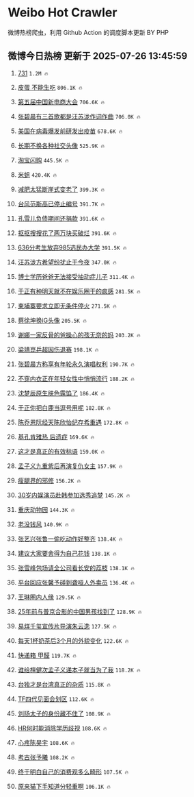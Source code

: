 # Weibo Hot Crawler 



微博热榜爬虫，利用 Github Action 的调度脚本更新 BY PHP 


## 微博今日热榜 更新于 2025-07-26 13:45:59 
1. [731](https://s.weibo.com/weibo?q=731&t=31&band_rank=1&Refer=top) `1.2M 🔥` 

1. [皮蛋 不能生吃](https://s.weibo.com/weibo?q=%E7%9A%AE%E8%9B%8B%20%E4%B8%8D%E8%83%BD%E7%94%9F%E5%90%83&t=31&band_rank=2&Refer=top) `806.1K 🔥` 

1. [第五届中国新电商大会](https://s.weibo.com/weibo?q=%23%E7%AC%AC%E4%BA%94%E5%B1%8A%E4%B8%AD%E5%9B%BD%E6%96%B0%E7%94%B5%E5%95%86%E5%A4%A7%E4%BC%9A%23&t=31&band_rank=3&Refer=top) `706.6K 🔥` 

1. [张碧晨有三首歌都是汪苏泷作词作曲](https://s.weibo.com/weibo?q=%23%E5%BC%A0%E7%A2%A7%E6%99%A8%E6%9C%89%E4%B8%89%E9%A6%96%E6%AD%8C%E9%83%BD%E6%98%AF%E6%B1%AA%E8%8B%8F%E6%B3%B7%E4%BD%9C%E8%AF%8D%E4%BD%9C%E6%9B%B2%23&t=31&band_rank=4&Refer=top) `706.0K 🔥` 

1. [美国在病毒爆发前研发出疫苗](https://s.weibo.com/weibo?q=%23%E7%BE%8E%E5%9B%BD%E5%9C%A8%E7%97%85%E6%AF%92%E7%88%86%E5%8F%91%E5%89%8D%E7%A0%94%E5%8F%91%E5%87%BA%E7%96%AB%E8%8B%97%23&t=31&band_rank=5&Refer=top) `678.6K 🔥` 

1. [长期不换各种社交头像](https://s.weibo.com/weibo?q=%E9%95%BF%E6%9C%9F%E4%B8%8D%E6%8D%A2%E5%90%84%E7%A7%8D%E7%A4%BE%E4%BA%A4%E5%A4%B4%E5%83%8F&t=31&band_rank=6&Refer=top) `525.9K 🔥` 

1. [淘宝闪购](https://s.weibo.com/weibo?q=%E6%B7%98%E5%AE%9D%E9%97%AA%E8%B4%AD&t=31&band_rank=7&Refer=top) `445.5K 🔥` 

1. [米蛆](https://s.weibo.com/weibo?q=%E7%B1%B3%E8%9B%86&t=31&band_rank=8&Refer=top) `420.4K 🔥` 

1. [减肥太猛断崖式变老了](https://s.weibo.com/weibo?q=%E5%87%8F%E8%82%A5%E5%A4%AA%E7%8C%9B%E6%96%AD%E5%B4%96%E5%BC%8F%E5%8F%98%E8%80%81%E4%BA%86&t=31&band_rank=9&Refer=top) `399.3K 🔥` 

1. [台风范斯高已停止编号](https://s.weibo.com/weibo?q=%23%E5%8F%B0%E9%A3%8E%E8%8C%83%E6%96%AF%E9%AB%98%E5%B7%B2%E5%81%9C%E6%AD%A2%E7%BC%96%E5%8F%B7%23&t=31&band_rank=10&Refer=top) `391.7K 🔥` 

1. [孔雪儿负债期间还捐款](https://s.weibo.com/weibo?q=%23%E5%AD%94%E9%9B%AA%E5%84%BF%E8%B4%9F%E5%80%BA%E6%9C%9F%E9%97%B4%E8%BF%98%E6%8D%90%E6%AC%BE%23&t=31&band_rank=11&Refer=top) `391.6K 🔥` 

1. [抠抠搜搜花了两万块买破烂](https://s.weibo.com/weibo?q=%E6%8A%A0%E6%8A%A0%E6%90%9C%E6%90%9C%E8%8A%B1%E4%BA%86%E4%B8%A4%E4%B8%87%E5%9D%97%E4%B9%B0%E7%A0%B4%E7%83%82&t=31&band_rank=12&Refer=top) `391.6K 🔥` 

1. [636分考生放弃985选民办大学](https://s.weibo.com/weibo?q=%23636%E5%88%86%E8%80%83%E7%94%9F%E6%94%BE%E5%BC%83985%E9%80%89%E6%B0%91%E5%8A%9E%E5%A4%A7%E5%AD%A6%23&t=31&band_rank=13&Refer=top) `391.5K 🔥` 

1. [汪苏泷方希望纷扰止于今夜](https://s.weibo.com/weibo?q=%23%E6%B1%AA%E8%8B%8F%E6%B3%B7%E6%96%B9%E5%B8%8C%E6%9C%9B%E7%BA%B7%E6%89%B0%E6%AD%A2%E4%BA%8E%E4%BB%8A%E5%A4%9C%23&t=31&band_rank=14&Refer=top) `347.0K 🔥` 

1. [博士学历爸爸无法接受抽动症儿子](https://s.weibo.com/weibo?q=%E5%8D%9A%E5%A3%AB%E5%AD%A6%E5%8E%86%E7%88%B8%E7%88%B8%E6%97%A0%E6%B3%95%E6%8E%A5%E5%8F%97%E6%8A%BD%E5%8A%A8%E7%97%87%E5%84%BF%E5%AD%90&t=31&band_rank=15&Refer=top) `311.4K 🔥` 

1. [于正有种明天就不在娱乐圈干的疯感](https://s.weibo.com/weibo?q=%E4%BA%8E%E6%AD%A3%E6%9C%89%E7%A7%8D%E6%98%8E%E5%A4%A9%E5%B0%B1%E4%B8%8D%E5%9C%A8%E5%A8%B1%E4%B9%90%E5%9C%88%E5%B9%B2%E7%9A%84%E7%96%AF%E6%84%9F&t=31&band_rank=16&Refer=top) `281.5K 🔥` 

1. [柬埔寨要求立即无条件停火](https://s.weibo.com/weibo?q=%23%E6%9F%AC%E5%9F%94%E5%AF%A8%E8%A6%81%E6%B1%82%E7%AB%8B%E5%8D%B3%E6%97%A0%E6%9D%A1%E4%BB%B6%E5%81%9C%E7%81%AB%23&t=31&band_rank=17&Refer=top) `271.5K 🔥` 

1. [蔡徐坤换iG头像](https://s.weibo.com/weibo?q=%23%E8%94%A1%E5%BE%90%E5%9D%A4%E6%8D%A2iG%E5%A4%B4%E5%83%8F%23&t=31&band_rank=18&Refer=top) `205.5K 🔥` 

1. [谢娜一家反骨的爸操心的孩无奈的妈](https://s.weibo.com/weibo?q=%E8%B0%A2%E5%A8%9C%E4%B8%80%E5%AE%B6%E5%8F%8D%E9%AA%A8%E7%9A%84%E7%88%B8%E6%93%8D%E5%BF%83%E7%9A%84%E5%AD%A9%E6%97%A0%E5%A5%88%E7%9A%84%E5%A6%88&t=31&band_rank=19&Refer=top) `203.2K 🔥` 

1. [梁靖崑乒超因伤退赛](https://s.weibo.com/weibo?q=%23%E6%A2%81%E9%9D%96%E5%B4%91%E4%B9%92%E8%B6%85%E5%9B%A0%E4%BC%A4%E9%80%80%E8%B5%9B%23&t=31&band_rank=20&Refer=top) `198.1K 🔥` 

1. [张碧晨方称享有年轮永久演唱权利](https://s.weibo.com/weibo?q=%23%E5%BC%A0%E7%A2%A7%E6%99%A8%E6%96%B9%E7%A7%B0%E4%BA%AB%E6%9C%89%E5%B9%B4%E8%BD%AE%E6%B0%B8%E4%B9%85%E6%BC%94%E5%94%B1%E6%9D%83%E5%88%A9%23&t=31&band_rank=21&Refer=top) `190.7K 🔥` 

1. [不穿内衣正在年轻女性中悄悄流行](https://s.weibo.com/weibo?q=%23%E4%B8%8D%E7%A9%BF%E5%86%85%E8%A1%A3%E6%AD%A3%E5%9C%A8%E5%B9%B4%E8%BD%BB%E5%A5%B3%E6%80%A7%E4%B8%AD%E6%82%84%E6%82%84%E6%B5%81%E8%A1%8C%23&t=31&band_rank=22&Refer=top) `188.2K 🔥` 

1. [沈梦辰原生肤色露馅了](https://s.weibo.com/weibo?q=%E6%B2%88%E6%A2%A6%E8%BE%B0%E5%8E%9F%E7%94%9F%E8%82%A4%E8%89%B2%E9%9C%B2%E9%A6%85%E4%BA%86&t=31&band_rank=23&Refer=top) `186.4K 🔥` 

1. [于正你把白鹿当逗号用呢](https://s.weibo.com/weibo?q=%E4%BA%8E%E6%AD%A3%E4%BD%A0%E6%8A%8A%E7%99%BD%E9%B9%BF%E5%BD%93%E9%80%97%E5%8F%B7%E7%94%A8%E5%91%A2&t=31&band_rank=24&Refer=top) `182.8K 🔥` 

1. [陈乔恩阮经天陈欣怡纪存希重遇](https://s.weibo.com/weibo?q=%E9%99%88%E4%B9%94%E6%81%A9%E9%98%AE%E7%BB%8F%E5%A4%A9%E9%99%88%E6%AC%A3%E6%80%A1%E7%BA%AA%E5%AD%98%E5%B8%8C%E9%87%8D%E9%81%87&t=31&band_rank=25&Refer=top) `172.8K 🔥` 

1. [基孔肯雅热 后遗症](https://s.weibo.com/weibo?q=%E5%9F%BA%E5%AD%94%E8%82%AF%E9%9B%85%E7%83%AD%20%E5%90%8E%E9%81%97%E7%97%87&t=31&band_rank=26&Refer=top) `169.6K 🔥` 

1. [这才是真正的有效标语](https://s.weibo.com/weibo?q=%23%E8%BF%99%E6%89%8D%E6%98%AF%E7%9C%9F%E6%AD%A3%E7%9A%84%E6%9C%89%E6%95%88%E6%A0%87%E8%AF%AD%23&t=31&band_rank=27&Refer=top) `159.0K 🔥` 

1. [孟子义九重紫后再演复仇女主](https://s.weibo.com/weibo?q=%E5%AD%9F%E5%AD%90%E4%B9%89%E4%B9%9D%E9%87%8D%E7%B4%AB%E5%90%8E%E5%86%8D%E6%BC%94%E5%A4%8D%E4%BB%87%E5%A5%B3%E4%B8%BB&t=31&band_rank=28&Refer=top) `157.9K 🔥` 

1. [瘦腿界的邪修](https://s.weibo.com/weibo?q=%E7%98%A6%E8%85%BF%E7%95%8C%E7%9A%84%E9%82%AA%E4%BF%AE&t=31&band_rank=29&Refer=top) `156.2K 🔥` 

1. [30岁内娱演员赴韩参加选秀追梦](https://s.weibo.com/weibo?q=30%E5%B2%81%E5%86%85%E5%A8%B1%E6%BC%94%E5%91%98%E8%B5%B4%E9%9F%A9%E5%8F%82%E5%8A%A0%E9%80%89%E7%A7%80%E8%BF%BD%E6%A2%A6&t=31&band_rank=30&Refer=top) `145.2K 🔥` 

1. [重庆动物园](https://s.weibo.com/weibo?q=%E9%87%8D%E5%BA%86%E5%8A%A8%E7%89%A9%E5%9B%AD&t=31&band_rank=31&Refer=top) `144.3K 🔥` 

1. [老没钱风](https://s.weibo.com/weibo?q=%E8%80%81%E6%B2%A1%E9%92%B1%E9%A3%8E&t=31&band_rank=32&Refer=top) `140.9K 🔥` 

1. [张艺兴张鲁一偷吃动作好整齐](https://s.weibo.com/weibo?q=%23%E5%BC%A0%E8%89%BA%E5%85%B4%E5%BC%A0%E9%B2%81%E4%B8%80%E5%81%B7%E5%90%83%E5%8A%A8%E4%BD%9C%E5%A5%BD%E6%95%B4%E9%BD%90%23&t=31&band_rank=33&Refer=top) `138.4K 🔥` 

1. [建议大家要舍得为自己花钱](https://s.weibo.com/weibo?q=%E5%BB%BA%E8%AE%AE%E5%A4%A7%E5%AE%B6%E8%A6%81%E8%88%8D%E5%BE%97%E4%B8%BA%E8%87%AA%E5%B7%B1%E8%8A%B1%E9%92%B1&t=31&band_rank=34&Refer=top) `138.1K 🔥` 

1. [张雪峰包场请全公司看长安的荔枝](https://s.weibo.com/weibo?q=%E5%BC%A0%E9%9B%AA%E5%B3%B0%E5%8C%85%E5%9C%BA%E8%AF%B7%E5%85%A8%E5%85%AC%E5%8F%B8%E7%9C%8B%E9%95%BF%E5%AE%89%E7%9A%84%E8%8D%94%E6%9E%9D&t=31&band_rank=35&Refer=top) `138.1K 🔥` 

1. [平台回应张馨予碰到聋哑人外卖员](https://s.weibo.com/weibo?q=%23%E5%B9%B3%E5%8F%B0%E5%9B%9E%E5%BA%94%E5%BC%A0%E9%A6%A8%E4%BA%88%E7%A2%B0%E5%88%B0%E8%81%8B%E5%93%91%E4%BA%BA%E5%A4%96%E5%8D%96%E5%91%98%23&t=31&band_rank=36&Refer=top) `136.4K 🔥` 

1. [王琳圈内人缘](https://s.weibo.com/weibo?q=%23%E7%8E%8B%E7%90%B3%E5%9C%88%E5%86%85%E4%BA%BA%E7%BC%98%23&t=31&band_rank=37&Refer=top) `129.5K 🔥` 

1. [25年前与普京合影的中国男孩找到了](https://s.weibo.com/weibo?q=%2325%E5%B9%B4%E5%89%8D%E4%B8%8E%E6%99%AE%E4%BA%AC%E5%90%88%E5%BD%B1%E7%9A%84%E4%B8%AD%E5%9B%BD%E7%94%B7%E5%AD%A9%E6%89%BE%E5%88%B0%E4%BA%86%23&t=31&band_rank=38&Refer=top) `128.9K 🔥` 

1. [易烊千玺宣传片导演朱云逸](https://s.weibo.com/weibo?q=%23%E6%98%93%E7%83%8A%E5%8D%83%E7%8E%BA%E5%AE%A3%E4%BC%A0%E7%89%87%E5%AF%BC%E6%BC%94%E6%9C%B1%E4%BA%91%E9%80%B8%23&t=31&band_rank=39&Refer=top) `127.5K 🔥` 

1. [每天1杯奶茶后3个月的外貌变化](https://s.weibo.com/weibo?q=%E6%AF%8F%E5%A4%A91%E6%9D%AF%E5%A5%B6%E8%8C%B6%E5%90%8E3%E4%B8%AA%E6%9C%88%E7%9A%84%E5%A4%96%E8%B2%8C%E5%8F%98%E5%8C%96&t=31&band_rank=40&Refer=top) `122.6K 🔥` 

1. [快递箱 甲醛](https://s.weibo.com/weibo?q=%E5%BF%AB%E9%80%92%E7%AE%B1%20%E7%94%B2%E9%86%9B&t=31&band_rank=41&Refer=top) `119.7K 🔥` 

1. [谁给檀健次孟子义递本子就当为了我](https://s.weibo.com/weibo?q=%E8%B0%81%E7%BB%99%E6%AA%80%E5%81%A5%E6%AC%A1%E5%AD%9F%E5%AD%90%E4%B9%89%E9%80%92%E6%9C%AC%E5%AD%90%E5%B0%B1%E5%BD%93%E4%B8%BA%E4%BA%86%E6%88%91&t=31&band_rank=42&Refer=top) `118.2K 🔥` 

1. [台独才是台湾真正的杂质](https://s.weibo.com/weibo?q=%23%E5%8F%B0%E7%8B%AC%E6%89%8D%E6%98%AF%E5%8F%B0%E6%B9%BE%E7%9C%9F%E6%AD%A3%E7%9A%84%E6%9D%82%E8%B4%A8%23&t=31&band_rank=43&Refer=top) `115.8K 🔥` 

1. [TF四代见面会划区](https://s.weibo.com/weibo?q=%23TF%E5%9B%9B%E4%BB%A3%E8%A7%81%E9%9D%A2%E4%BC%9A%E5%88%92%E5%8C%BA%23&t=31&band_rank=44&Refer=top) `112.6K 🔥` 

1. [刘旸太子的身份藏不住了](https://s.weibo.com/weibo?q=%E5%88%98%E6%97%B8%E5%A4%AA%E5%AD%90%E7%9A%84%E8%BA%AB%E4%BB%BD%E8%97%8F%E4%B8%8D%E4%BD%8F%E4%BA%86&t=31&band_rank=45&Refer=top) `108.9K 🔥` 

1. [HR何时能消除学历歧视](https://s.weibo.com/weibo?q=HR%E4%BD%95%E6%97%B6%E8%83%BD%E6%B6%88%E9%99%A4%E5%AD%A6%E5%8E%86%E6%AD%A7%E8%A7%86&t=31&band_rank=46&Refer=top) `108.6K 🔥` 

1. [心疼陈昊宇](https://s.weibo.com/weibo?q=%E5%BF%83%E7%96%BC%E9%99%88%E6%98%8A%E5%AE%87&t=31&band_rank=47&Refer=top) `108.6K 🔥` 

1. [考古张予曦](https://s.weibo.com/weibo?q=%23%E8%80%83%E5%8F%A4%E5%BC%A0%E4%BA%88%E6%9B%A6%23&t=31&band_rank=48&Refer=top) `108.2K 🔥` 

1. [终于明白自己的消费观多么畸形](https://s.weibo.com/weibo?q=%E7%BB%88%E4%BA%8E%E6%98%8E%E7%99%BD%E8%87%AA%E5%B7%B1%E7%9A%84%E6%B6%88%E8%B4%B9%E8%A7%82%E5%A4%9A%E4%B9%88%E7%95%B8%E5%BD%A2&t=31&band_rank=49&Refer=top) `107.5K 🔥` 

1. [原来猫下手知道分轻重啊](https://s.weibo.com/weibo?q=%23%E5%8E%9F%E6%9D%A5%E7%8C%AB%E4%B8%8B%E6%89%8B%E7%9F%A5%E9%81%93%E5%88%86%E8%BD%BB%E9%87%8D%E5%95%8A%23&t=31&band_rank=50&Refer=top) `106.1K 🔥` 

